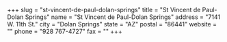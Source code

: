+++
slug = "st-vincent-de-paul-dolan-springs"
title = "St Vincent de Paul-Dolan Springs"
name = "St Vincent de Paul-Dolan Springs"
address = "7141 W. 11th St."
city = "Dolan Springs"
state = "AZ"
postal = "86441"
website = ""
phone = "928 767-4727"
fax = ""
+++
